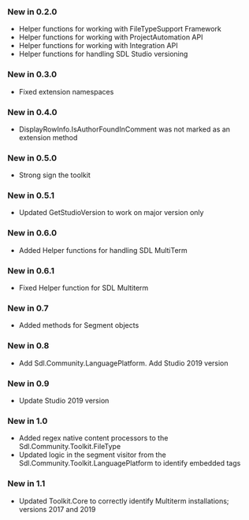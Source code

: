 ### New in 0.2.0

* Helper functions for working with FileTypeSupport Framework
* Helper functions for working with ProjectAutomation API
* Helper functions for working with Integration API
* Helper functions for handling SDL Studio versioning

### New in 0.3.0

* Fixed extension namespaces

### New in 0.4.0

* DisplayRowInfo.IsAuthorFoundInComment was not marked as an extension method

### New in 0.5.0

* Strong sign the toolkit

### New in 0.5.1

* Updated GetStudioVersion to work on major version only

### New in 0.6.0

* Added Helper functions for handling SDL MultiTerm

### New in 0.6.1

* Fixed Helper function for SDL Multiterm

### New in 0.7

* Added methods for Segment objects

### New in 0.8

* Add Sdl.Community.LanguagePlatform. Add Studio 2019 version

### New in 0.9

* Update Studio 2019 version

### New in 1.0

* Added regex native content processors to the Sdl.Community.Toolkit.FileType
* Updated logic in the segment visitor from the Sdl.Community.Toolkit.LanguagePlatform to identify embedded tags

### New in 1.1

* Updated Toolkit.Core to correctly identify Multiterm installations; versions 2017 and 2019